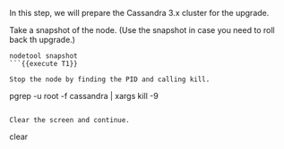 In this step, we will prepare the Cassandra 3.x cluster for the upgrade.

Take a snapshot of the node. (Use the snapshot in case you need to roll back th upgrade.)
```
nodetool snapshot
```{{execute T1}}

Stop the node by finding the PID and calling kill.
```
pgrep -u root -f cassandra | xargs kill -9
```{{execute T1}}

Clear the screen and continue.
```
clear
```{{execute T1}}